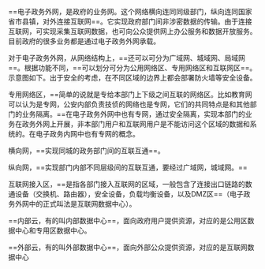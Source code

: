==电子政务外网，是政府的业务网。这个网络横向连同同级部门，纵向连同国家省市县镇，对外连接互联网==。它实现政府部门间非涉密数据的传输。由于连接互联网，可实现采集互联网数据，也可向公众提供网上办公服务和数据开放服务。目前政府的很多业务都是通过电子政务外网承载。

对于电子政务外网，从网络结构上，==还可以可分为广域网、城域网、局域网==。根据功能不同，==可以划分可分为公用网络区、专用网络区和互联网区==。示意图如下。出于安全的考虑，在不同区域的边界上都会部署防火墙等安全设备。

专用网络区，==简单的说就是专给本部门上下级之间互联的网络区。比如教育网可以认为是专网，公安内部负责技侦的网络也是专网，它们的共同特点是和其他部门的业务隔离。==在电子政务外网中也有专网，通过安全隔离，实现本部门的业务在政务外网上开展，非本部门用户和互联网用户是不能访问这个区域的数据和系统的。在电子政务内网中也有专网的概念。

横向网，==实现同城的政务部门间的互联互通==。

纵向网，==实现部门内部不同层级间的互联互通，要经过广域网，城域网。==

互联网接入区，==是指各部门接入互联网的区域，一般包含了连接出口链路的数通设备（交换机、路由器），安全设备，负载均衡设备，以及DMZ区==（电子政务外网中的正式叫法是互联网数据中心）。

==内部云，有的叫内部数据中心==，面向政府用户提供资源，对应的是公用区数据中心和专用区数据中心。

==外部云，有的叫外部数据中心==，面向外部公众提供资源，对应的是互联网数据中心